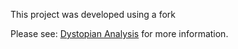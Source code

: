 This project was developed using a fork

Please see: [Dystopian Analysis](https://github.com/Tomjohnsonellis/Dystopian-Analysis) for more information.
